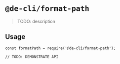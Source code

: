 # `@de-cli/format-path`

> TODO: description

## Usage

```
const formatPath = require('@de-cli/format-path');

// TODO: DEMONSTRATE API
```
